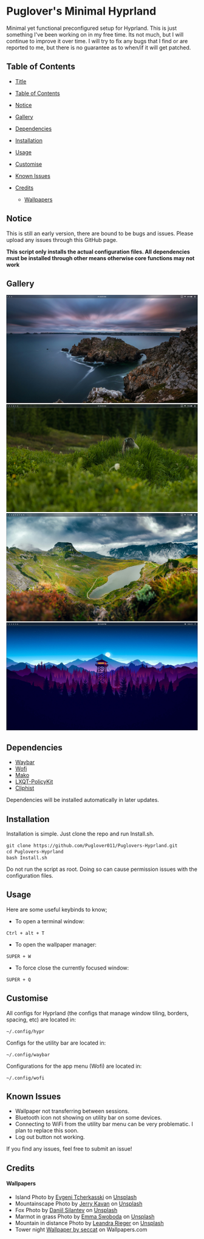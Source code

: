# Puglover's Minimal Hyprland

Minimal yet functional preconfigured setup for Hyprland. This is just something I've been working on in my free time. Its not much, but I will continue to improve it over time. I will try to fix any bugs that I find or are reported to me, but there is no guarantee as to when/if it will get patched.

## Table of Contents

- <a href="https://github.com/Puglover011/Puglovers-Hyprland/blob/main/README.md#puglovers-minimal-hyprland">Title</a>

- <a href="https://github.com/Puglover011/Puglovers-Hyprland/blob/main/README.md#table-of-contents">Table of Contents</a>

- <a href="https://github.com/Puglover011/Puglovers-Hyprland/blob/main/README.md#notice">Notice</a>

- <a href="https://github.com/Puglover011/Puglovers-Hyprland/blob/main/README.md#gallery">Gallery</a>

- <a href="https://github.com/Puglover011/Puglovers-Hyprland/blob/main/README.md#dependencies">Dependencies</a>

- <a href="https://github.com/Puglover011/Puglovers-Hyprland/blob/main/README.md#installation">Installation</a>

- <a href="https://github.com/Puglover011/Puglovers-Hyprland/blob/main/README.md#usage">Usage</a>

- <a href="https://github.com/Puglover011/Puglovers-Hyprland/blob/main/README.md#customise">Customise</a>

- <a href="https://github.com/Puglover011/Puglovers-Hyprland/blob/main/README.md#known-issues">Known Issues</a>

- <a href="https://github.com/Puglover011/Puglovers-Hyprland/blob/main/README.md#credits">Credits</a>

  - <a href="https://github.com/Puglover011/Puglovers-Hyprland/blob/main/README.md#wallpapers">Wallpapers</a>

## Notice
This is still an early version, there are bound to be bugs and issues. Please upload any issues through this GitHub page.

**This script only installs the actual configuration files. All dependencies must be installed through other means otherwise core functions may not work**


## Gallery

![Island](https://github.com/Puglover011/Puglovers-Hyprland/blob/main/Screenshots/Island.png?raw=true)
![Marmot](https://github.com/Puglover011/Puglovers-Hyprland/blob/main/Screenshots/Marmot.png?raw=true)
![Mountainscape](https://github.com/Puglover011/Puglovers-Hyprland/blob/main/Screenshots/Mountainscape.png?raw=true)
![Forest Tower](https://github.com/Puglover011/Puglovers-Hyprland/blob/main/Screenshots/Forest_Tower.png?raw=true)

## Dependencies

* [Waybar](https://github.com/Alexays/Waybar)
* [Wofi](https://github.com/SimplyCEO/wofi)
* [Mako](https://github.com/emersion/mako)
* [LXQT-PolicyKit](https://github.com/lxqt/lxqt-policykit)
* [Cliphist](https://github.com/sentriz/cliphist)

Dependencies will be installed automatically in later updates.

## Installation

Installation is simple. Just clone the repo and run Install.sh.
```shell
git clone https://github.com/Puglover011/Puglovers-Hyprland.git
cd Puglovers-Hyprland
bash Install.sh
```
Do not run the script as root. Doing so can cause permission issues with the configuration files.

## Usage
Here are some useful keybinds to know;

- To open a terminal window:
```Keystroke
Ctrl + alt + T 
```

- To open the wallpaper manager:
```Keystroke
SUPER + W
```

- To force close the currently focused window:
```Keystroke
SUPER + Q
````

## Customise
All configs for Hyprland (the configs that manage window tiling, borders, spacing, etc) are located in:
````Directory
~/.config/hypr
````
Configs for the utility bar are located in:
````Directory
~/.config/waybar
````
Configurations for the app menu (Wofi) are located in:
````Directory
~/.config/wofi

````

## Known Issues
- Wallpaper not transferring between sessions.
- Bluetooth icon not showing on utility bar on some devices.
- Connecting to WiFi from the utility bar menu can be very problematic. I plan to replace this soon.
- Log out button not working.

If you find any issues, feel free to submit an issue!


## Credits
#### Wallpapers
- Island Photo by <a href="https://unsplash.com/@evgenit?utm_content=creditCopyText&utm_medium=referral&utm_source=unsplash">Evgeni Tcherkasski</a> on <a href="https://unsplash.com/photos/dramatic-ocean-seascape-with-rocky-coastline-at-dusk-rgIHfdb4E08?utm_content=creditCopyText&utm_medium=referral&utm_source=unsplash">Unsplash</a>
- Mountainscape Photo by <a href="https://unsplash.com/@jerrykavan?utm_content=creditCopyText&utm_medium=referral&utm_source=unsplash">Jerry Kavan</a> on <a href="https://unsplash.com/photos/dramatic-mountain-landscape-with-a-lake-and-stormy-sky-F2UvQ-iIqqA?utm_content=creditCopyText&utm_medium=referral&utm_source=unsplash">Unsplash</a>
- Fox Photo by <a href="https://unsplash.com/@betagamma?utm_content=creditCopyText&utm_medium=referral&utm_source=unsplash">Daniil Silantev</a> on <a href="https://unsplash.c om/photos/a-fox-rests-in-tall-grass-at-dawn-Rl7SZ19fgRQ?utm_content=creditCopyText&utm_medium=referral&utm_source=unsplash">Unsplash</a>
- Marmot in grass Photo by <a href="https://unsplash.com/@emmakphoto?utm_content=creditCopyText&utm_medium=referral&utm_source=unsplash">Emma Swoboda</a> on <a href="https://unsplash.com/photos/a-marmot-peeking-out-from-tall-grass-2yzmBTrdrac?utm_content=creditCopyText&utm_medium=referral&utm_source=unsplash">Unsplash</a>
- Mountain in distance Photo by <a href="https://unsplash.com/@leandrarieger?utm_content=creditCopyText&utm_medium=referral&utm_source=unsplash">Leandra Rieger</a> on <a href="https://unsplash.com/photos/dramatic-clouds-hover-over-an-autumn-landscape-gR5B7ocb-Ww?utm_content=creditCopyText&utm_medium=referral&utm_source=unsplash">Unsplash</a>
- Tower night <a href="https://wallpapers.com/wallpapers/chill-4k-lighthouse-art-kp2abbznw07w1e3c.html">Wallpaper by seccat</a> on Wallpapers.com
